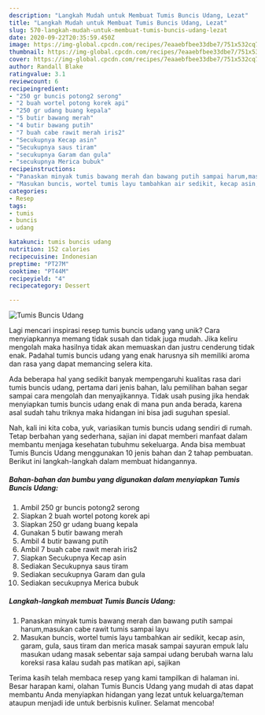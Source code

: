 ```yaml
---
description: "Langkah Mudah untuk Membuat Tumis Buncis Udang, Lezat"
title: "Langkah Mudah untuk Membuat Tumis Buncis Udang, Lezat"
slug: 570-langkah-mudah-untuk-membuat-tumis-buncis-udang-lezat
date: 2020-09-22T20:35:59.450Z
image: https://img-global.cpcdn.com/recipes/7eaaebfbee33dbe7/751x532cq70/tumis-buncis-udang-foto-resep-utama.jpg
thumbnail: https://img-global.cpcdn.com/recipes/7eaaebfbee33dbe7/751x532cq70/tumis-buncis-udang-foto-resep-utama.jpg
cover: https://img-global.cpcdn.com/recipes/7eaaebfbee33dbe7/751x532cq70/tumis-buncis-udang-foto-resep-utama.jpg
author: Randall Blake
ratingvalue: 3.1
reviewcount: 6
recipeingredient:
- "250 gr buncis potong2 serong"
- "2 buah wortel potong korek api"
- "250 gr udang buang kepala"
- "5 butir bawang merah"
- "4 butir bawang putih"
- "7 buah cabe rawit merah iris2"
- "Secukupnya Kecap asin"
- "Secukupnya saus tiram"
- "secukupnya Garam dan gula"
- "secukupnya Merica bubuk"
recipeinstructions:
- "Panaskan minyak tumis bawang merah dan bawang putih sampai harum,masukan cabe rawit tumis sampai layu"
- "Masukan buncis, wortel tumis layu tambahkan air sedikit, kecap asin, garam, gula, saus tiram dan merica masak sampai sayuran empuk lalu masukan udang masak sebentar saja sampai udang berubah warna lalu koreksi rasa kalau sudah pas matikan api, sajikan"
categories:
- Resep
tags:
- tumis
- buncis
- udang

katakunci: tumis buncis udang 
nutrition: 152 calories
recipecuisine: Indonesian
preptime: "PT27M"
cooktime: "PT44M"
recipeyield: "4"
recipecategory: Dessert

---
```



![Tumis Buncis Udang](https://img-global.cpcdn.com/recipes/7eaaebfbee33dbe7/751x532cq70/tumis-buncis-udang-foto-resep-utama.jpg)

Lagi mencari inspirasi resep tumis buncis udang yang unik? Cara menyiapkannya memang tidak susah dan tidak juga mudah. Jika keliru mengolah maka hasilnya tidak akan memuaskan dan justru cenderung tidak enak. Padahal tumis buncis udang yang enak harusnya sih memiliki aroma dan rasa yang dapat memancing selera kita.



Ada beberapa hal yang sedikit banyak mempengaruhi kualitas rasa dari tumis buncis udang, pertama dari jenis bahan, lalu pemilihan bahan segar sampai cara mengolah dan menyajikannya. Tidak usah pusing jika hendak menyiapkan tumis buncis udang enak di mana pun anda berada, karena asal sudah tahu triknya maka hidangan ini bisa jadi suguhan spesial.


Nah, kali ini kita coba, yuk, variasikan tumis buncis udang sendiri di rumah. Tetap berbahan yang sederhana, sajian ini dapat memberi manfaat dalam membantu menjaga kesehatan tubuhmu sekeluarga. Anda bisa membuat Tumis Buncis Udang menggunakan 10 jenis bahan dan 2 tahap pembuatan. Berikut ini langkah-langkah dalam membuat hidangannya.

<!--inarticleads1-->

##### Bahan-bahan dan bumbu yang digunakan dalam menyiapkan Tumis Buncis Udang:

1. Ambil 250 gr buncis potong2 serong
1. Siapkan 2 buah wortel potong korek api
1. Siapkan 250 gr udang buang kepala
1. Gunakan 5 butir bawang merah
1. Ambil 4 butir bawang putih
1. Ambil 7 buah cabe rawit merah iris2
1. Siapkan Secukupnya Kecap asin
1. Sediakan Secukupnya saus tiram
1. Sediakan secukupnya Garam dan gula
1. Sediakan secukupnya Merica bubuk




<!--inarticleads2-->

##### Langkah-langkah membuat Tumis Buncis Udang:

1. Panaskan minyak tumis bawang merah dan bawang putih sampai harum,masukan cabe rawit tumis sampai layu
1. Masukan buncis, wortel tumis layu tambahkan air sedikit, kecap asin, garam, gula, saus tiram dan merica masak sampai sayuran empuk lalu masukan udang masak sebentar saja sampai udang berubah warna lalu koreksi rasa kalau sudah pas matikan api, sajikan




Terima kasih telah membaca resep yang kami tampilkan di halaman ini. Besar harapan kami, olahan Tumis Buncis Udang yang mudah di atas dapat membantu Anda menyiapkan hidangan yang lezat untuk keluarga/teman ataupun menjadi ide untuk berbisnis kuliner. Selamat mencoba!
